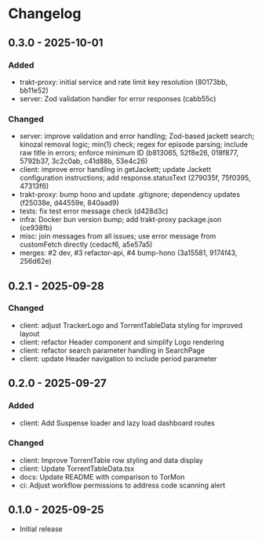 # Changelog

## 0.3.0 - 2025-10-01

### Added
- trakt-proxy: initial service and rate limit key resolution (80173bb, bb11e52)
- server: Zod validation handler for error responses (cabb55c)

### Changed
- server: improve validation and error handling; Zod-based jackett search; kinozal removal logic; min(1) check; regex for episode parsing; include raw title in errors; enforce minimum ID (b813065, 52f8e26, 018f877, 5792b37, 3c2c0ab, c41d88b, 53e4c26)
- client: improve error handling in getJackett; update Jackett configuration instructions; add response.statusText (279035f, 75f0395, 47313f6)
- trakt-proxy: bump hono and update .gitignore; dependency updates (f25038e, d44559e, 840aad9)
- tests: fix test error message check (d428d3c)
- infra: Docker bun version bump; add trakt-proxy package.json (ce938fb)
- misc: join messages from all issues; use error message from customFetch directly (cedacf6, a5e57a5)
- merges: #2 dev, #3 refactor-api, #4 bump-hono (3a15581, 9174f43, 256d62e)

## 0.2.1 - 2025-09-28

### Changed
- client: adjust TrackerLogo and TorrentTableData styling for improved layout
- client: refactor Header component and simplify Logo rendering
- client: refactor search parameter handling in SearchPage
- client: update Header navigation to include period parameter

## 0.2.0 - 2025-09-27

### Added
- client: Add Suspense loader and lazy load dashboard routes

### Changed
- client: Improve TorrentTable row styling and data display
- client: Update TorrentTableData.tsx
- docs: Update README with comparison to TorMon
- ci: Adjust workflow permissions to address code scanning alert

## 0.1.0 - 2025-09-25
- Initial release
